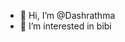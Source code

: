 - 👋 Hi, I’m @Dashrathma
- 👀 I’m interested in bibi
<!---
Dashrathma/Dashrathma is a ✨ special ✨ repository because its `README.md` (this file) appears on your GitHub profile.
You can click the Preview link to take a look at your changes.
--->
